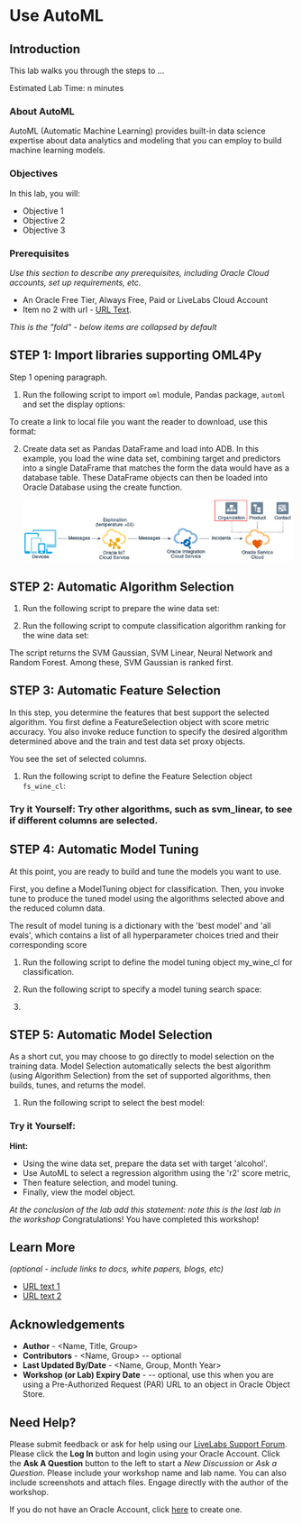 # Use AutoML

## Introduction

This lab walks you through the steps to ...

Estimated Lab Time: n minutes

### About AutoML
AutoML (Automatic Machine Learning) provides built-in data science expertise about data analytics and modeling that you can employ to build machine learning models.

### Objectives

In this lab, you will:
* Objective 1
* Objective 2
* Objective 3

### Prerequisites

*Use this section to describe any prerequisites, including Oracle Cloud accounts, set up requirements, etc.*

* An Oracle Free Tier, Always Free, Paid or LiveLabs Cloud Account
* Item no 2 with url - [URL Text](https://www.oracle.com).

*This is the "fold" - below items are collapsed by default*

## **STEP 1**: Import libraries supporting OML4Py

Step 1 opening paragraph.

1. Run the following script to import `oml` module, Pandas package, `automl` and set the display options:

  To create a link to local file you want the reader to download, use this format:

2. Create data set as Pandas DataFrame and load into ADB. In this example, you load the wine data set, combining target and predictors into a single DataFrame that matches the form the data would have as a database table. These DataFrame objects can then be loaded into Oracle Database using the create function.

    ![Image alt text](images/sample1.png "Image title")



## **STEP 2:** Automatic Algorithm Selection

1. Run the following script to prepare the wine data set:


2. Run the following script to compute classification algorithm ranking for the wine data set:



  The script returns the SVM Gaussian, SVM Linear, Neural Network and Random Forest. Among these, SVM Gaussian is ranked first.


## **STEP 3:** Automatic Feature Selection
In this step, you determine the features that best support the selected algorithm. You first define a FeatureSelection object with score metric accuracy.  You also invoke reduce function to specify the desired algorithm determined above and the train and test data set proxy objects.

You see the set of selected columns.

1. Run the following script to define the Feature Selection object `fs_wine_cl`:




### Try it Yourself: Try other algorithms, such as svm_linear, to see if different columns are selected.

## **STEP 4:** Automatic Model Tuning
At this point, you are ready to build and tune the models you want to use.

First, you define a ModelTuning object for classification.
Then, you invoke tune to produce the tuned model using the algorithms selected above and the reduced column data.

The result of model tuning is a dictionary with the 'best model' and 'all evals', which contains a list of all hyperparameter choices tried and their corresponding score

1. Run the following script to define the model tuning object my_wine_cl for classification.  



2. Run the following script to specify a model tuning search space:


3.

## **STEP 5:** Automatic Model Selection
As a short cut, you may choose to go directly to model selection on the training data. Model Selection automatically selects the best algorithm (using Algorithm Selection) from the set of supported algorithms, then builds, tunes, and returns the model.

1. Run the following script to select the best model:




### Try it Yourself:
**Hint:**
* Using the wine data set, prepare the data set with target 'alcohol'.
* Use AutoML to select a regression algorithm using the 'r2' score metric,
* Then feature selection, and model tuning.
* Finally, view the model object.





*At the conclusion of the lab add this statement: note this is the last lab in the workshop*
Congratulations! You have completed this workshop!

## Learn More

*(optional - include links to docs, white papers, blogs, etc)*

* [URL text 1](http://docs.oracle.com)
* [URL text 2](http://docs.oracle.com)

## Acknowledgements
* **Author** - <Name, Title, Group>
* **Contributors** -  <Name, Group> -- optional
* **Last Updated By/Date** - <Name, Group, Month Year>
* **Workshop (or Lab) Expiry Date** - <Month Year> -- optional, use this when you are using a Pre-Authorized Request (PAR) URL to an object in Oracle Object Store.

## Need Help?
Please submit feedback or ask for help using our [LiveLabs Support Forum](https://community.oracle.com/tech/developers/categories/livelabsdiscussions). Please click the **Log In** button and login using your Oracle Account. Click the **Ask A Question** button to the left to start a *New Discussion* or *Ask a Question*.  Please include your workshop name and lab name.  You can also include screenshots and attach files.  Engage directly with the author of the workshop.

If you do not have an Oracle Account, click [here](https://profile.oracle.com/myprofile/account/create-account.jspx) to create one.
